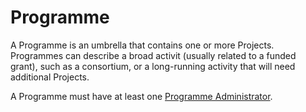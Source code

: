 # Programme

A Programme is an umbrella that contains one or more Projects. Programmes can describe a broad activit (usually related to a funded grant), such as a consortium, or a long-running activity that will need additional Projects.

A Programme must have at least one [Programme Administrator](./roles.html#programme-administrator).